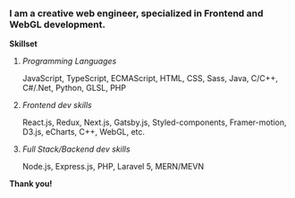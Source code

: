 ### I am a creative web engineer, specialized in Frontend and WebGL development.

**Skillset**

   1. *Programming Languages*
   
      JavaScript, TypeScript, ECMAScript, HTML, CSS, Sass, Java, C/C++, C#/.Net, Python, GLSL, PHP
      
   2. *Frontend dev skills* 
   
      React.js, Redux, Next.js, Gatsby.js, Styled-components, Framer-motion, D3.js, eCharts, C++, WebGL, etc.
      
   3. *Full Stack/Backend dev skills*
   
      Node.js, Express.js, PHP, Laravel 5, MERN/MEVN 
      
   
**Thank you!**

